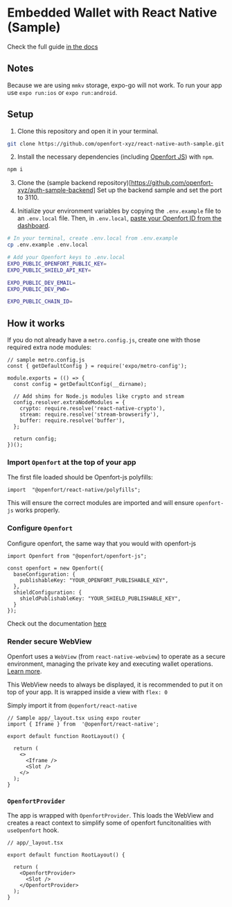 
# Embedded Wallet with React Native (Sample)

Check the full guide [in the docs](https://www.openfort.io/docs/products/embedded-wallet/react-native)

## Notes
Because we are using `mmkv` storage, expo-go will not work. To run your app use `expo run:ios` or `expo run:android`.

## Setup

1. Clone this repository and open it in your terminal. 
```sh
git clone https://github.com/openfort-xyz/react-native-auth-sample.git
```

2. Install the necessary dependencies (including [Openfort JS](https://www.npmjs.com/package/@openfort/openfort-js)) with `npm`.
```sh
npm i 
```

3. Clone the (sample backend repository)[https://github.com/openfort-xyz/auth-sample-backend]
    Set up the backend sample and set the port to 3110.

4. Initialize your environment variables by copying the `.env.example` file to an `.env.local` file. Then, in `.env.local`, [paste your Openfort ID from the dashboard](https://www.openfort.io/docs/configuration/api-keys).
```sh
# In your terminal, create .env.local from .env.example
cp .env.example .env.local

# Add your Openfort keys to .env.local
EXPO_PUBLIC_OPENFORT_PUBLIC_KEY=
EXPO_PUBLIC_SHIELD_API_KEY=

EXPO_PUBLIC_DEV_EMAIL=
EXPO_PUBLIC_DEV_PWD=

EXPO_PUBLIC_CHAIN_ID=
```


## How it works

If you do not already have a `metro.config.js`, create one with those required extra node modules:
```
// sample metro.config.js
const { getDefaultConfig } = require('expo/metro-config');

module.exports = (() => {
  const config = getDefaultConfig(__dirname);

  // Add shims for Node.js modules like crypto and stream
  config.resolver.extraNodeModules = {
    crypto: require.resolve('react-native-crypto'),
    stream: require.resolve('stream-browserify'),
    buffer: require.resolve('buffer'),
  };

  return config;
})();

```
### Import `Openfort` at the top of your app
The first file loaded should be Openfort-js polyfills: 
```
import  "@openfort/react-native/polyfills";
```
This will ensure the correct modules are imported and will ensure `openfort-js` works properly.

### Configure `Openfort`

Configure openfort, the same way that you would with openfort-js
```
import Openfort from "@openfort/openfort-js";

const openfort = new Openfort({
  baseConfiguration: {
    publishableKey: "YOUR_OPENFORT_PUBLISHABLE_KEY",
  },
  shieldConfiguration: {
    shieldPublishableKey: "YOUR_SHIELD_PUBLISHABLE_KEY",
  }
});
```
Check out the documentation [here](https://www.openfort.io/docs/products/embedded-wallet/javascript/quickstart#4-import-openfort-into-your-app)

### Render secure WebView

Openfort uses a `WebView` (from `react-native-webview`) to operate as a secure environment, managing the private key and executing wallet operations. [Learn more](https://www.openfort.io/docs/development/security#embedded-self-custodial-signer).

This WebView needs to always be displayed, it is recommended to put it on top of your app. It is wrapped inside a view with `flex: 0`

Simply import it from `@openfort/react-native`

```
// Sample app/_layout.tsx using expo router
import { Iframe } from  '@openfort/react-native';

export default function RootLayout() {

  return (
    <>
      <Iframe />
      <Slot />
    </>
  );
}
```

### `OpenfortProvider`

The app is wrapped with `OpenfortProvider`. This loads the WebView and creates a react context to simplify some of openfort funcitonalities with `useOpenfort` hook.

```
// app/_layout.tsx

export default function RootLayout() {

  return (
    <OpenfortProvider>
      <Slot />
    </OpenfortProvider>
  );
}
```
